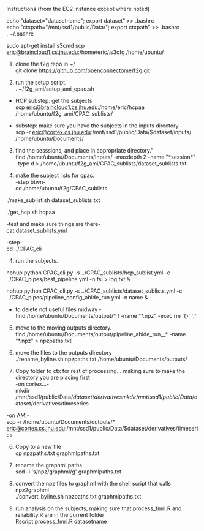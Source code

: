 Instructions (from the EC2 instance except where noted)

echo "dataset=\"datasetname\"; export dataset" >> .bashrc  
echo "ctxpath=\"/mnt/ssd1/public/Data/\"; export ctxpath" >> .bashrc  
. ~/.bashrc  

sudo apt-get install s3cmd
scp eric@braincloud1.cs.jhu.edu:/home/eric/.s3cfg /home/ubuntu/
1) clone the f2g repo in ~/  
git clone https://github.com/openconnectome/f2g.git  

2) run the setup script.  
. ~/f2g_ami/setup_ami_cpac.sh  

- HCP substep: get the subjects  
scp eric@braincloud1.cs.jhu.edu:/home/eric/hcpaa /home/ubuntu/f2g_ami/CPAC_sublists/
			
- substep: make sure you have the subjects in the inputs directory -  
scp -r eric@cortex.cs.jhu.edu:/mnt/ssd1/public/Data/$dataset/inputs/ /home/ubuntu/Documents/  

3) find the sesssions, and place in appropriate directory."  
find /home/ubuntu/Documents/inputs/ -maxdepth 2 -name "\*session\*" -type d >   /home/ubuntu/f2g_ami/CPAC_sublists/dataset_sublists.txt  
  
4) make the subject lists for cpac.  
-step btwn-  
cd /home/ubuntu/f2g/CPAC_sublists  
  
./make_sublist.sh dataset_sublists.txt  

./get_hcp.sh hcpaa
  
-test and make sure things are there-  
cat dataset_sublists.yml  
			  
-step-  
cd ../CPAC_cli	  
  	
4) run the subjects.  

nohup python CPAC_cli.py -s ../CPAC_sublists/hcp_sublist.yml -c ../CPAC_pipes/best_pipeline.yml -n fsl > log.txt &

nohup python CPAC_cli.py -s ../CPAC_sublists/dataset_sublists.yml -c ../CPAC_pipes/pipeline_config_abide_run.yml -n name &  

- to delete not useful files midway -  
find /home/ubuntu/Documents/output/* ! -name "*.npz" -exec rm '{}' ';'  

5) move to the moving outputs directory.  
find /home/ubuntu/Documents/output/pipeline_abide_run__* -name "*.npz" > npzpaths.txt  
  
6) move the files to the outputs directory  
./rename_byline.sh npzpaths.txt /home/ubuntu/Documents/outputs/  
  
7) Copy folder to ctx for rest of processing... making sure to make the directory you are placing first	  
-on cortex...-  
mkdir /mnt/ssd1/public/Data/$dataset/derivatives  
mkdir /mnt/ssd1/public/Data/$dataset/derivatives/timeseries  

-on AMI-  
scp -r /home/ubuntu/Documents/outputs/* eric@cortex.cs.jhu.edu:/mnt/ssd1/public/Data/$dataset/derivatives/timeseries  
  
6) Copy to a new file  
cp npzpaths.txt graphmlpaths.txt  

7) rename the graphml paths  		
sed -i 's/npz/graphml/g' graphmlpaths.txt  
  
9) convert the npz files to graphml with the shell script that calls npz2graphml  
./convert_byline.sh npzpaths.txt graphmlpaths.txt  
  
10) run analysis on the subjects, making sure that process_fmri.R and reliability.R are in the current folder  
Rscript process_fmri.R datasetname  
  
